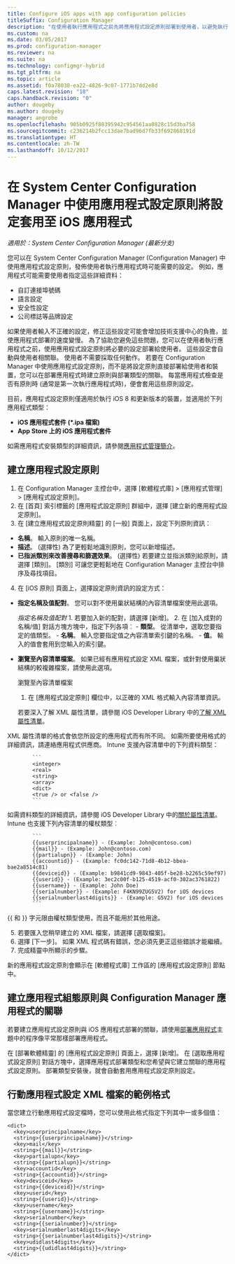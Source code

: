 ```yaml
---
title: Configure iOS apps with app configuration policies
titleSuffix: Configuration Manager
description: "在使用者執行應用程式之前先將應用程式設定原則部署到使用者，以避免執行 iOS 8 或更新版本的裝置發生設定問題。"
ms.custom: na
ms.date: 03/05/2017
ms.prod: configuration-manager
ms.reviewer: na
ms.suite: na
ms.technology: configmgr-hybrid
ms.tgt_pltfrm: na
ms.topic: article
ms.assetid: f0a78038-ea22-4826-9c07-1771b7dd2e8d
caps.latest.revision: "18"
caps.handback.revision: "0"
author: dougeby
ms.author: dougeby
manager: angrobe
ms.openlocfilehash: 905b0925f88395942c954561aa0828c15d3ba758
ms.sourcegitcommit: c236214b2fcc13dae7bad96d7fb33f692868191d
ms.translationtype: HT
ms.contentlocale: zh-TW
ms.lasthandoff: 10/12/2017
---
```

# <a name="apply-settings-to-ios-apps-with-app-configuration-policies-in-system-center-configuration-manager"></a>在 System Center Configuration Manager 中使用應用程式設定原則將設定套用至 iOS 應用程式

*適用於：System Center Configuration Manager (最新分支)*


您可以在 System Center Configuration Manager (Configuration Manager) 中使用應用程式設定原則，發佈使用者執行應用程式時可能需要的設定。 例如，應用程式可能需要使用者指定這些詳細資料：
- 自訂連接埠號碼
- 語言設定
- 安全性設定
- 公司標誌等品牌設定

如果使用者輸入不正確的設定，修正這些設定可能會增加技術支援中心的負擔，並使應用程式部署的速度變慢。
為了協助您避免這些問題，您可以在使用者執行應用程式之前，使用應用程式設定原則將必要的設定部署給使用者。 這些設定會自動與使用者相關聯。 使用者不需要採取任何動作。
若要在 Configuration Manager 中使用應用程式設定原則，而不是將設定原則直接部署給使用者和裝置，您可以在部署應用程式時建立原則與部署類型的關聯。 每當應用程式檢查是否有原則時 (通常是第一次執行應用程式時)，便會套用這些原則設定。

目前，應用程式設定原則僅適用於執行 iOS 8 和更新版本的裝置，並適用於下列應用程式類型：

- **iOS 應用程式套件 (*.ipa 檔案)**
- **App Store 上的 iOS 應用程式套件**

如需應用程式安裝類型的詳細資訊，請參閱[應用程式管理簡介](/sccm/apps/understand/introduction-to-application-management)。

## <a name="create-an-app-configuration-policy"></a>建立應用程式設定原則

1. 在 Configuration Manager 主控台中，選擇 [軟體程式庫] > [應用程式管理] > [應用程式設定原則]。
2. 在 [首頁] 索引標籤的 [應用程式設定原則] 群組中，選擇 [建立新的應用程式設定原則]。
3. 在 [建立應用程式設定原則精靈] 的 [一般] 頁面上，設定下列原則資訊：
  - **名稱**。 輸入原則的唯一名稱。
  - **描述**。 (選擇性) 為了更輕鬆地識別原則，您可以新增描述。
  - **已指派類別來改善搜尋和篩選效果**。 (選擇性) 若要建立並指派類別給原則，請選擇 [類別]。 [類別] 可讓您更輕鬆地在 Configuration Manager 主控台中排序及尋找項目。
4. 在 [iOS 原則] 頁面上，選擇設定原則資訊的設定方式：
  - **指定名稱及值配對**。 您可以對不使用巢狀結構的內容清單檔案使用此選項。

      *指定名稱及值配對*
        1. 若要加入新的配對，請選擇 [新增]。
        2. 在 [加入成對的名稱/值] 對話方塊方塊中，指定下列各項︰
            - **類型**。 從清單中，選取您要指定的值類型。
            - **名稱**。 輸入您要指定值之內容清單索引鍵的名稱。
            - **值**。 輸入的值會套用到您輸入的索引鍵。

  - **瀏覽至內容清單檔案**。 如果已經有應用程式設定 XML 檔案，或針對使用巢狀結構的較複雜檔案，請使用此選項。

    瀏覽至內容清單檔案

      1.  在 [應用程式設定原則] 欄位中，以正確的 XML 格式輸入內容清單資訊。

      若要深入了解 XML 屬性清單，請參閱 iOS Developer Library 中的[了解 XML 屬性清單](https://developer.apple.com/library/ios/documentation/Cocoa/Conceptual/PropertyLists/UnderstandXMLPlist/UnderstandXMLPlist.html)。

XML 屬性清單的格式會依您所設定的應用程式而有所不同。 如需所要使用格式的詳細資訊，請連絡應用程式供應商。
Intune 支援內容清單中的下列資料類型：
            
            ```
            <integer>
            <real>
            <string>
            <array>
            <dict>
            <true /> or <false />
            ```
如需資料類型的詳細資訊，請參閱 iOS Developer Library 中的[關於屬性清單](https://developer.apple.com/library/content/documentation/Cocoa/Conceptual/PropertyLists/AboutPropertyLists/AboutPropertyLists.html)。
Intune 也支援下列內容清單的權杖類型︰
            
            ```
            {{userprincipalname}} - (Example: John@contoso.com)
            {{mail}} - (Example: John@contoso.com)
            {{partialupn}} - (Example: John)
            {{accountid}} - (Example: fc0dc142-71d8-4b12-bbea-bae2a8514c81)
            {{deviceid}} - (Example: b9841cd9-9843-405f-be28-b2265c59ef97)
            {{userid}} - (Example: 3ec2c00f-b125-4519-acf0-302ac3761822)
            {{username}} - (Example: John Doe)
            {{serialnumber}} - (Example: F4KN99ZUG5V2) for iOS devices
            {{serialnumberlast4digits}} - (Example: G5V2) for iOS devices
            ```

{{ 和 }} 字元限由權杖類型使用，而且不能用於其他用途。
            
5. 若要匯入您稍早建立的 XML 檔案，請選擇 [選取檔案]。
6. 選擇 [下一步]。 如果 XML 程式碼有錯誤，您必須先更正這些錯誤才能繼續。
7. 完成精靈中所顯示的步驟。

新的應用程式設定原則會顯示在 [軟體程式庫] 工作區的 [應用程式設定原則] 節點中。

## <a name="associate-an-app-configuration-policy-with-a-configuration-manager-application"></a>建立應用程式組態原則與 Configuration Manager 應用程式的關聯

若要建立應用程式設定原則與 iOS 應用程式部署的關聯，請使用[部署應用程式](/sccm/apps/deploy-use/deploy-applications)主題中的程序像平常那樣部署應用程式。

在 [部署軟體精靈] 的 [應用程式設定原則] 頁面上，選擇 [新增]。 在 [選取應用程式設定原則] 對話方塊中，選擇應用程式部署類型和您希望與它建立關聯的應用程式設定原則。
部署類型安裝後，就會自動套用應用程式設定原則設定。

## <a name="example-format-for-the-mobile-app-configuration-xml-file"></a>行動應用程式設定 XML 檔案的範例格式

當您建立行動應用程式設定檔時，您可以使用此格式指定下列其中一或多個值：

```
<dict>
  <key>userprincipalname</key>
  <string>{{userprincipalname}}</string>
  <key>mail</key>
  <string>{{mail}}</string>
  <key>partialupn</key>
  <string>{{partialupn}}</string>
  <key>accountid</key>
  <string>{{accountid}}</string>
  <key>deviceid</key>
  <string>{{deviceid}}</string>
  <key>userid</key>
  <string>{{userid}}</string>
  <key>username</key>
  <string>{{username}}</string>
  <key>serialnumber</key>
  <string>{{serialnumber}}</string>
  <key>serialnumberlast4digits</key>
  <string>{{serialnumberlast4digits}}</string>
  <key>udidlast4digits</key>
  <string>{{udidlast4digits}}</string>
</dict>
```

